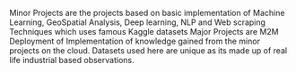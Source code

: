 Minor Projects are the projects based on basic implementation of Machine Learning, GeoSpatial Analysis, Deep learning, NLP and Web scraping Techniques which uses famous Kaggle datasets
Major Projects are M2M Deployment of Implementation of knowledge gained from the minor projects on the cloud. Datasets used here are unique as its made up of real life industrial based observations.
